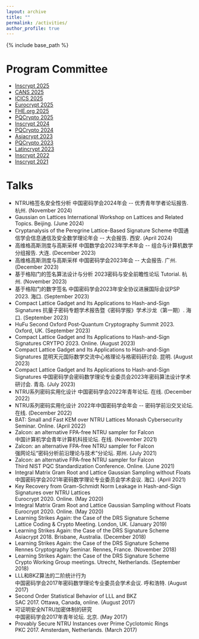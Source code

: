 ```yaml
---
layout: archive
title: ""
permalink: /activities/
author_profile: true
---
```


{% include base_path %}

Program Committee
======
* [Inscrypt 2025](https://inscrypt2025.xidian.edu.cn/)
* [CANS 2025](https://cy2sec.comm.eng.osaka-u.ac.jp/miyaji-lab/event/cans2025/index.html)
* [ICICS 2025](https://www.icics2025.org/index.html)
* [Eurocrypt 2025](https://eurocrypt.iacr.org/2025/)
* [FHE.org 2025](https://fhe.org/conferences/conference-2025/)
* [PQCrypto 2025](https://pqcrypto2025.iis.sinica.edu.tw/)
* [Inscrypt 2024](https://inscrypt2024.github.io/#)
* [PQCrypto 2024](https://www.maths.ox.ac.uk/events/conferences/pqcrypto-2024)
* [Asiacrypt 2023](https://asiacrypt.iacr.org/2023/)
* [PQCrypto 2023](https://pqcrypto2023.umiacs.io/)
* [Latincrypt 2023](https://www.espe.edu.ec/latincrypt/)
* [Inscrypt 2022](http://www.sklois.cn/inscrypt2022/)
* [Inscrypt 2021](https://inscrypt21.hotcrp.com/)

Talks 
======
* NTRU格签名安全性分析
   中国密码学会2024年会 -- 优秀青年学者论坛报告. 杭州. (November 2024)
* Gaussian on Lattices
   International Workshop on Lattices and Related Topics. Beijing. (June 2024)
* Cryptanalysis of the Peregrine Lattice-Based Signature Scheme
   中国通信学会信息通信及安全数学理论年会 -- 大会报告. 西安. (April 2024)
* 高维格高斯测度与高斯采样
   中国数学会2023年学术年会 -- 组合与计算机数学分组报告. 大连. (December 2023)
* 高维格高斯测度与高斯采样
   中国密码学会2023年会 -- 大会报告. 广州. (December 2023)
* 基于格陷门的签名算法设计与分析
   2023密码与安全前瞻性论坛 Tutorial. 杭州. (November 2023)
* 基于格陷门的数字签名
   中国密码学会2023年安全协议进展国际会议PSP 2023. 海口. (September 2023)
* Compact Lattice Gadget and Its Applications to Hash-and-Sign Signatures
   抗量子密码专题学术报告暨《密码学报》学术沙龙（第一期）. 海口. (September 2023)
* HuFu
   Second Oxford Post-Quantum Cryptography Summit 2023. Oxford, UK. (September 2023)
* Compact Lattice Gadget and Its Applications to Hash-and-Sign Signatures
   CRYTPO 2023. Online. (August 2023)
* Compact Lattice Gadget and Its Applications to Hash-and-Sign Signatures
   昆明天元国际数学交流中心格理论与格密码研讨会. 昆明. (August 2023)
* Compact Lattice Gadget and Its Applications to Hash-and-Sign Signatures
   中国密码学会密码数学理论专业委员会2023年密码算法设计学术研讨会. 青岛. (July 2023)
* NTRU系列密码实用化设计
   中国密码学会2022年青年论坛. 在线. (December 2022)
* NTRU系列密码实用化设计
   2022年中国密码学会年会 -- 密码学前沿交叉论坛. 在线. (December 2022)
* BAT: Small and Fast KEM over NTRU Lattices
   Monash Cybersecurity Seminar. Online. (April 2022)
* Zalcon: an alternative FPA-free NTRU sampler for Falcon    
   中国计算机学会青年计算机科技论坛. 在线. (November 2021)
* Zalcon: an alternative FPA-free NTRU sampler for Falcon    
   强网论坛“密码分析前沿理论与技术”分论坛. 郑州. (July 2021)
* Zalcon: an alternative FPA-free NTRU sampler for Falcon    
   Third NIST PQC Standardization Conference. Online. (June 2021)
* Integral Matrix Gram Root and Lattice Gaussian Sampling without Floats    
   中国密码学会2021年密码数学理论专业委员会学术会议. 海口. (April 2021)
* Key Recovery from Gram-Schmidt Norm Leakage in Hash-and-Sign Signatures over NTRU Lattices        
   Eurocrypt 2020. Online. (May 2020)
* Integral Matrix Gram Root and Lattice Gaussian Sampling without Floats    
   Eurocrypt 2020. Online. (May 2020)
* Learning Strikes Again: the Case of the DRS Signature Scheme        
   Lattice Coding & Crypto Meeting. London, UK. (January 2019)
* Learning Strikes Again: the Case of the DRS Signature Scheme    
   Asiacrypt 2018. Brisbane, Australia. (December 2018) 
* Learning Strikes Again: the Case of the DRS Signature Scheme    
   Rennes Cryptography Seminar. Rennes, France. (November 2018) 
* Learning Strikes Again: the Case of the DRS Signature Scheme    
   Crypto Working Group meetings. Utrecht, Netherlands. (September 2018)
* LLL和BKZ算法的二阶统计行为    
   中国密码学会2017年密码数学理论专业委员会学术会议. 呼和浩特. (August 2017)  
* Second Order Statistical Behavior of LLL and BKZ    
   SAC 2017. Ottawa, Canada, online. (August 2017)
* 可证明安全NTRU加密体制的研究    
   中国密码学会2017年青年论坛. 北京. (May 2017)
* Provably Secure NTRU Instances over Prime Cyclotomic Rings    
   PKC 2017. Amsterdam, Netherlands. (March 2017) 